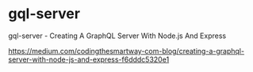 # gql-server
gql-server - Creating A GraphQL Server With Node.js And Express

https://medium.com/codingthesmartway-com-blog/creating-a-graphql-server-with-node-js-and-express-f6dddc5320e1
